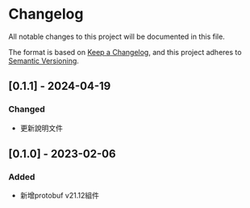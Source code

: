 # Changelog
All notable changes to this project will be documented in this file.

The format is based on [Keep a Changelog](https://keepachangelog.com/en/1.0.0/),
and this project adheres to [Semantic Versioning](https://semver.org/spec/v2.0.0.html).

## [0.1.1] - 2024-04-19
### Changed
- 更新說明文件

## [0.1.0] - 2023-02-06
### Added
- 新增protobuf v21.12組件